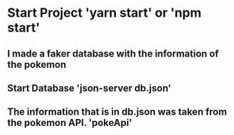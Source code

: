# Start Project 'yarn start' or 'npm start'

## I made a faker database with the information of the pokemon

## Start Database 'json-server db.json'

## The information that is in db.json was taken from the pokemon API.  'pokeApi'
